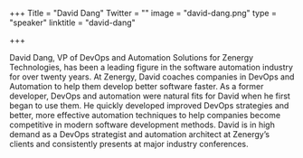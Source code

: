 +++
Title = "David Dang"
Twitter = ""
image = "david-dang.png"
type = "speaker"
linktitle = "david-dang"

+++

David Dang, VP of DevOps and Automation Solutions for Zenergy Technologies, has been a leading figure in the software automation industry for over twenty years. At Zenergy, David coaches companies in DevOps and Automation to help them develop better software faster. As a former developer, DevOps and automation were natural fits for David when he first began to use them. He quickly developed improved DevOps strategies and better, more effective automation techniques to help companies become competitive in modern software development methods. David is in high demand as a DevOps strategist and automation architect at Zenergy’s clients and consistently presents at major industry conferences.
